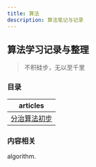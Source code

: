 ```yaml
---
title: 算法
description: 算法笔记与记录
---
```


## 算法学习记录与整理
> 不积硅步，无以至千里

### 目录

| articles        |
|:---------------:|
| [分治算法初步][1]     |

### 内容相关
algorithm.





[1]: ./分治算法初步.md


<script type="text/javascript" src="/assets/js/customize.js"></script>
